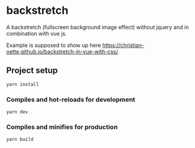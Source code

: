# backstretch

A backstretch (fullscreen background image effect) without jquery and in combination with vue js.

Example is supposed to show up here https://christian-oette.github.io/backstretch-in-vue-with-css/.

## Project setup
```
yarn install
```

### Compiles and hot-reloads for development
```
yarn dev
```

### Compiles and minifies for production
```
yarn build
```
